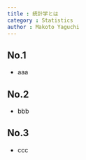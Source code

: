 ```yaml
---
title : 統計学とは
category : Statistics
author : Makoto Yaguchi
---
```


## No.1
- aaa

## No.2
- bbb

## No.3
- ccc

